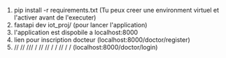1. pip install -r requirements.txt (Tu peux creer une environment virtuel et l'activer avant de l'executer)
2. fastapi dev iot_proj/ (pour lancer l'application)
3. l'application est dispobile a localhost:8000
4. lien pour inscription docteur (localhost:8000/doctor/register)
5. // // /// / // // / / // / /  (localhost:8000/doctor/login)